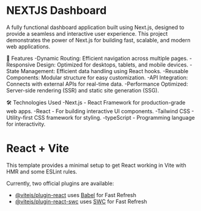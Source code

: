 # NEXTJS Dashboard

A fully functional dashboard application built using Next.js, designed to provide a seamless and interactive user experience. This project demonstrates the power of Next.js for building fast, scalable, and modern web applications.

🚀 Features
-Dynamic Routing: Efficient navigation across multiple pages.
-Responsive Design: Optimized for desktops, tablets, and mobile devices.
-State Management: Efficient data handling using React hooks.
-Reusable Components: Modular structure for easy customization.
-API Integration: Connects with external APIs for real-time data.
-Performance Optimized: Server-side rendering (SSR) and static site generation (SSG).

🛠️ Technologies Used
-Next.js - React Framework for production-grade web apps.
-React - For building interactive UI components.
-Tailwind CSS - Utility-first CSS framework for styling.
-typeScript - Programming language for interactivity.


# React + Vite

This template provides a minimal setup to get React working in Vite with HMR and some ESLint rules.

Currently, two official plugins are available:

- [@vitejs/plugin-react](https://github.com/vitejs/vite-plugin-react/blob/main/packages/plugin-react/README.md) uses [Babel](https://babeljs.io/) for Fast Refresh
- [@vitejs/plugin-react-swc](https://github.com/vitejs/vite-plugin-react-swc) uses [SWC](https://swc.rs/) for Fast Refresh

